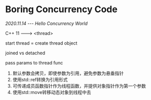 # Boring Concurrency Code

*2020.11.14 --- Hello Concurrency World*

C++ 11 ---> \<thread>

start thread = create thread object

joined vs detached

pass params to thread func
1. 默认参数会拷贝，即使参数为引用，避免参数为悬垂指针
2. 使用std::ref转换为引用形式
3. 可传递成员函数指针作为线程函数，并提供对象指针作为第一个参数
4. 使用std::move转移动态对象到线程中去

